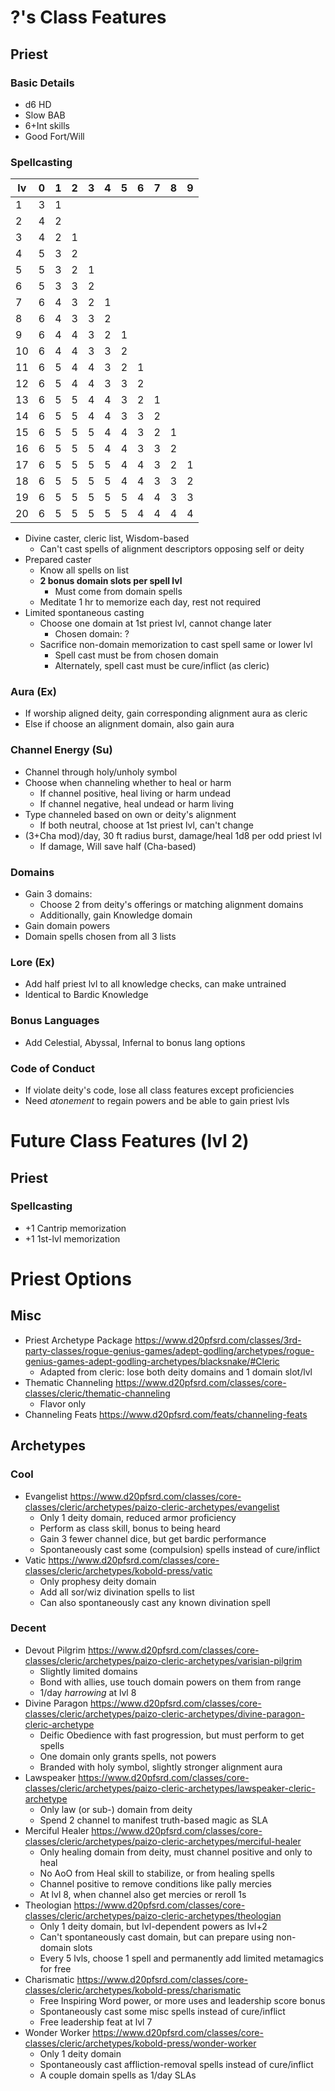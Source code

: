 # ?'s Class Features
## Priest
### Basic Details
- d6 HD
- Slow BAB
- 6+Int skills
- Good Fort/Will

### Spellcasting
| lv | 0 | 1 | 2 | 3 | 4 | 5 | 6 | 7 | 8 | 9
|----|---|---|---|---|---|---|---|---|---|---
|  1 | 3 | 1 |   |   |   |   |   |   |   |
|  2 | 4 | 2 |   |   |   |   |   |   |   |
|  3 | 4 | 2 | 1 |   |   |   |   |   |   |
|  4 | 5 | 3 | 2 |   |   |   |   |   |   |
|  5 | 5 | 3 | 2 | 1 |   |   |   |   |   |
|  6 | 5 | 3 | 3 | 2 |   |   |   |   |   |
|  7 | 6 | 4 | 3 | 2 | 1 |   |   |   |   |
|  8 | 6 | 4 | 3 | 3 | 2 |   |   |   |   |
|  9 | 6 | 4 | 4 | 3 | 2 | 1 |   |   |   |
| 10 | 6 | 4 | 4 | 3 | 3 | 2 |   |   |   |
| 11 | 6 | 5 | 4 | 4 | 3 | 2 | 1 |   |   |
| 12 | 6 | 5 | 4 | 4 | 3 | 3 | 2 |   |   |
| 13 | 6 | 5 | 5 | 4 | 4 | 3 | 2 | 1 |   |
| 14 | 6 | 5 | 5 | 4 | 4 | 3 | 3 | 2 |   |
| 15 | 6 | 5 | 5 | 5 | 4 | 4 | 3 | 2 | 1 |
| 16 | 6 | 5 | 5 | 5 | 4 | 4 | 3 | 3 | 2 |
| 17 | 6 | 5 | 5 | 5 | 5 | 4 | 4 | 3 | 2 | 1
| 18 | 6 | 5 | 5 | 5 | 5 | 4 | 4 | 3 | 3 | 2
| 19 | 6 | 5 | 5 | 5 | 5 | 5 | 4 | 4 | 3 | 3
| 20 | 6 | 5 | 5 | 5 | 5 | 5 | 4 | 4 | 4 | 4

- Divine caster, cleric list, Wisdom-based
    - Can't cast spells of alignment descriptors opposing self or deity
- Prepared caster
    - Know all spells on list
    - **2 bonus domain slots per spell lvl**
        - Must come from domain spells
    - Meditate 1 hr to memorize each day, rest not required
- Limited spontaneous casting
    - Choose one domain at 1st priest lvl, cannot change later
        - Chosen domain: ?
    - Sacrifice non-domain memorization to cast spell same or lower lvl
        - Spell cast must be from chosen domain
        - Alternately, spell cast must be cure/inflict (as cleric)

### Aura (Ex)
- If worship aligned deity, gain corresponding alignment aura as cleric
- Else if choose an alignment domain, also gain aura

### Channel Energy (Su)
- Channel through holy/unholy symbol
- Choose when channeling whether to heal or harm
    - If channel positive, heal living or harm undead
    - If channel negative, heal undead or harm living
- Type channeled based on own or deity's alignment
    - If both neutral, choose at 1st priest lvl, can't change
- (3+Cha mod)/day, 30 ft radius burst, damage/heal 1d8 per odd priest lvl
    - If damage, Will save half (Cha-based)

### Domains
- Gain 3 domains:
    - Choose 2 from deity's offerings or matching alignment domains
    - Additionally, gain Knowledge domain
- Gain domain powers
- Domain spells chosen from all 3 lists

### Lore (Ex)
- Add half priest lvl to all knowledge checks, can make untrained
- Identical to Bardic Knowledge

### Bonus Languages
- Add Celestial, Abyssal, Infernal to bonus lang options

### Code of Conduct
- If violate deity's code, lose all class features except proficiencies
- Need *atonement* to regain powers and be able to gain priest lvls

# Future Class Features (lvl 2)
## Priest
### Spellcasting
- +1 Cantrip memorization
- +1 1st-lvl memorization


# Priest Options
## Misc
- Priest Archetype Package https://www.d20pfsrd.com/classes/3rd-party-classes/rogue-genius-games/adept-godling/archetypes/rogue-genius-games-adept-godling-archetypes/blacksnake/#Cleric
    - Adapted from cleric: lose both deity domains and 1 domain slot/lvl
- Thematic Channeling https://www.d20pfsrd.com/classes/core-classes/cleric/thematic-channeling
    - Flavor only
- Channeling Feats https://www.d20pfsrd.com/feats/channeling-feats

## Archetypes
### Cool
* Evangelist https://www.d20pfsrd.com/classes/core-classes/cleric/archetypes/paizo-cleric-archetypes/evangelist
    - Only 1 deity domain, reduced armor proficiency
    - Perform as class skill, bonus to being heard
    * Gain 3 fewer channel dice, but get bardic performance
    * Spontaneously cast some (compulsion) spells instead of cure/inflict
* Vatic https://www.d20pfsrd.com/classes/core-classes/cleric/archetypes/kobold-press/vatic
    - Only prophesy deity domain
    * Add all sor/wiz divination spells to list
    * Can also spontaneously cast any known divination spell

### Decent
- Devout Pilgrim https://www.d20pfsrd.com/classes/core-classes/cleric/archetypes/paizo-cleric-archetypes/varisian-pilgrim
    - Slightly limited domains
    * Bond with allies, use touch domain powers on them from range
    - 1/day *harrowing* at lvl 8
- Divine Paragon https://www.d20pfsrd.com/classes/core-classes/cleric/archetypes/paizo-cleric-archetypes/divine-paragon-cleric-archetype
    * Deific Obedience with fast progression, but must perform to get spells
    - One domain only grants spells, not powers
    - Branded with holy symbol, slightly stronger alignment aura
- Lawspeaker https://www.d20pfsrd.com/classes/core-classes/cleric/archetypes/paizo-cleric-archetypes/lawspeaker-cleric-archetype
    - Only law (or sub-) domain from deity
    - Spend 2 channel to manifest truth-based magic as SLA
- Merciful Healer https://www.d20pfsrd.com/classes/core-classes/cleric/archetypes/paizo-cleric-archetypes/merciful-healer
    - Only healing domain from deity, must channel positive and only to heal
    * No AoO from Heal skill to stabilize, or from healing spells
    * Channel positive to remove conditions like pally mercies
    - At lvl 8, when channel also get mercies or reroll 1s
- Theologian https://www.d20pfsrd.com/classes/core-classes/cleric/archetypes/paizo-cleric-archetypes/theologian
    - Only 1 deity domain, but lvl-dependent powers as lvl+2
    - Can't spontaneously cast domain, but can prepare using non-domain slots
    * Every 5 lvls, choose 1 spell and permanently add limited metamagics for free
- Charismatic https://www.d20pfsrd.com/classes/core-classes/cleric/archetypes/kobold-press/charismatic
    * Free Inspiring Word power, or more uses and leadership score bonus
    - Spontaneously cast some misc spells instead of cure/inflict
    - Free leadership feat at lvl 7
- Wonder Worker https://www.d20pfsrd.com/classes/core-classes/cleric/archetypes/kobold-press/wonder-worker
    - Only 1 deity domain
    * Spontaneously cast affliction-removal spells instead of cure/inflict
    - A couple domain spells as 1/day SLAs
